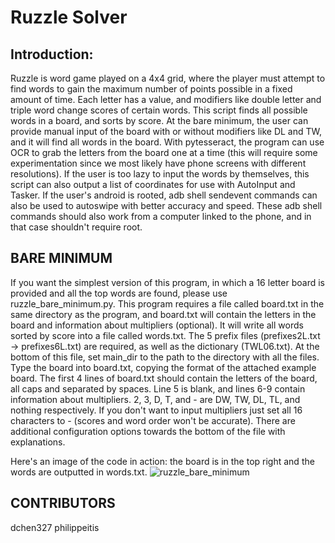 # Ruzzle Solver
## Introduction: 
Ruzzle is word game played on a 4x4 grid, where the player must attempt to find words to gain the maximum number of points possible in a fixed amount of time. Each letter has a value, and modifiers like double letter and triple word change scores of certain words. This script finds all possible words in a board, and sorts by score. At the bare minimum, the user can provide manual input of the board with or without modifiers like DL and TW, and it will find all words in the board. With pytesseract, the program can use OCR to grab the letters from the board one at a time (this will require some experimentation since we most likely have phone screens with different resolutions). If the user is too lazy to input the words by themselves, this script can also output a list of coordinates for use with AutoInput and Tasker. If the user's android is rooted, adb shell sendevent commands can also be used to autoswipe with better accuracy and speed. These adb shell commands should also work from a computer linked to the phone, and in that case shouldn't require root.
## BARE MINIMUM
If you want the simplest version of this program, in which a 16 letter board is provided and all the top words are found, please use ruzzle_bare_minimum.py. This program requires a file called board.txt in the same directory as the program, and board.txt will contain the letters in the board and information about multipliers (optional). It will write all words sorted by score into a file called words.txt. The 5 prefix files (prefixes2L.txt -> prefixes6L.txt) are required, as well as the dictionary (TWL06.txt). At the bottom of this file, set main_dir to the path to the directory with all the files. Type the board into board.txt, copying the format of the attached example board. The first 4 lines of board.txt should contain the letters of the board, all caps and separated by spaces. Line 5 is blank, and lines 6-9 contain information about multipliers. 2, 3, D, T, and - are DW, TW, DL, TL, and nothing respectively. If you don't want to input multipliers just set all 16 characters to - (scores and word order won't be accurate). There are additional configuration options towards the bottom of the file with explanations.

Here's an image of the code in action: the board is in the top right and the words are outputted in words.txt.
![ruzzle_bare_minimum](https://user-images.githubusercontent.com/37674516/71758015-d26c2280-2e68-11ea-8e26-b5fd14355c71.png)
## CONTRIBUTORS
dchen327
philippeitis

